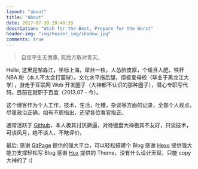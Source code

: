 ```yaml
---
layout: "about"
title: "About"
date: 2017-07-30 20:48:33
description: "Wish for the Best, Prepare for the Worst"
header-img: "img/header_img/shadow.jpg"
comments: true
---
```


> 自信平生无愧事,
> 死后方敢对青天。

Hello, 这里是邹淼江，坐标上海，屌丝一枚，人怂脸皮厚，个矮且人肥，铁杆 NBA 粉（本人不太会打篮球）。文化水平拖后腿，但极爱母校（毕业于黑龙江大学），游走于互联网 Web 开发圈子（大神都不认识的那种圈子），潜心专职写代码，目前在就职于百度（2013.07 - 今）。

这个博客作为个人工作，技术，生活，吐槽，杂谈等方面的记录，全部个人观点，尽量政治正确，如有不周指出，还望各位看官指正。

通常活跃于 [Github](https://github.com/zoumiaojiang)，本人极其讨厌撕逼，对待键盘大神极其不友好，只谈技术，可谈风月，绝不谈人，不瞎评价。

最后:
感谢 [GitPage](https://pages.github.com/) 提供的强大平台，可以轻松搭建个 Blog
感谢 [Hexo](https://hexo.io) 提供强大能力支撑轻松写 Blog
感谢 [Hux](https://huangxuan.me) 提供的 Theme，没有什么设计天赋，只能 copy 大神的了 :(